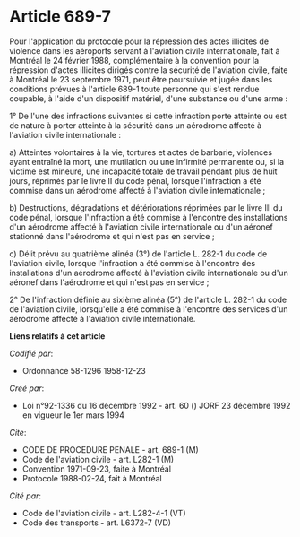 # Article 689-7

Pour l'application du protocole pour la répression des actes illicites de violence dans les aéroports servant à l'aviation
civile internationale, fait à Montréal le 24 février 1988, complémentaire à la convention pour la répression d'actes
illicites dirigés contre la sécurité de l'aviation civile, faite à Montréal le 23 septembre 1971, peut être poursuivie et
jugée dans les conditions prévues à l'article 689-1 toute personne qui s'est rendue coupable, à l'aide d'un dispositif
matériel, d'une substance ou d'une arme :

1° De l'une des infractions suivantes si cette infraction porte atteinte ou est de nature à porter atteinte à la sécurité
dans un aérodrome affecté à l'aviation civile internationale :

a) Atteintes volontaires à la vie, tortures et actes de barbarie, violences ayant entraîné la mort, une mutilation ou une
infirmité permanente ou, si la victime est mineure, une incapacité totale de travail pendant plus de huit jours, réprimés par
le livre II du code pénal, lorsque l'infraction a été commise dans un aérodrome affecté à l'aviation civile internationale ;

b) Destructions, dégradations et détériorations réprimées par le livre III du code pénal, lorsque l'infraction a été commise
à l'encontre des installations d'un aérodrome affecté à l'aviation civile internationale ou d'un aéronef stationné dans
l'aérodrome et qui n'est pas en service ;

c) Délit prévu au quatrième alinéa (3°) de l'article L. 282-1 du code de l'aviation civile, lorsque l'infraction a été
commise à l'encontre des installations d'un aérodrome affecté à l'aviation civile internationale ou d'un aéronef dans
l'aérodrome et qui n'est pas en service ;

2° De l'infraction définie au sixième alinéa (5°) de l'article L. 282-1 du code de l'aviation civile, lorsqu'elle a été
commise à l'encontre des services d'un aérodrome affecté à l'aviation civile internationale.

**Liens relatifs à cet article**

_Codifié par_:

  - Ordonnance 58-1296 1958-12-23

_Créé par_:

  - Loi n°92-1336 du 16 décembre 1992 - art. 60 () JORF 23 décembre 1992 en vigueur le 1er mars 1994

_Cite_:

  - CODE DE PROCEDURE PENALE - art. 689-1 (M)
  - Code de l'aviation civile - art. L282-1 (M)
  - Convention 1971-09-23, faite à Montréal
  - Protocole 1988-02-24, fait à Montréal

_Cité par_:

  - Code de l'aviation civile - art. L282-4-1 (VT)
  - Code des transports - art. L6372-7 (VD)
